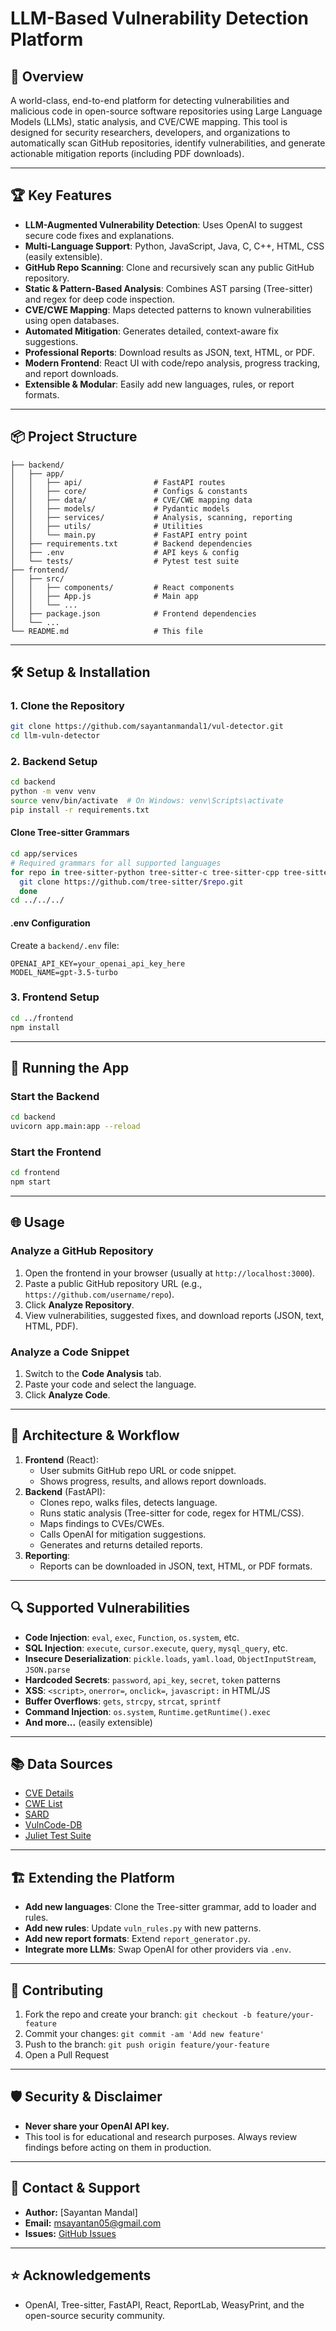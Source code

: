 # LLM-Based Vulnerability Detection Platform

## 🚀 Overview

A world-class, end-to-end platform for detecting vulnerabilities and malicious code in open-source software repositories using Large Language Models (LLMs), static analysis, and CVE/CWE mapping. This tool is designed for security researchers, developers, and organizations to automatically scan GitHub repositories, identify vulnerabilities, and generate actionable mitigation reports (including PDF downloads).

---

## 🏆 Key Features

- **LLM-Augmented Vulnerability Detection**: Uses OpenAI to suggest secure code fixes and explanations.
- **Multi-Language Support**: Python, JavaScript, Java, C, C++, HTML, CSS (easily extensible).
- **GitHub Repo Scanning**: Clone and recursively scan any public GitHub repository.
- **Static & Pattern-Based Analysis**: Combines AST parsing (Tree-sitter) and regex for deep code inspection.
- **CVE/CWE Mapping**: Maps detected patterns to known vulnerabilities using open databases.
- **Automated Mitigation**: Generates detailed, context-aware fix suggestions.
- **Professional Reports**: Download results as JSON, text, HTML, or PDF.
- **Modern Frontend**: React UI with code/repo analysis, progress tracking, and report downloads.
- **Extensible & Modular**: Easily add new languages, rules, or report formats.

---

## 📦 Project Structure

```
├── backend/
│   ├── app/
│   │   ├── api/                # FastAPI routes
│   │   ├── core/               # Configs & constants
│   │   ├── data/               # CVE/CWE mapping data
│   │   ├── models/             # Pydantic models
│   │   ├── services/           # Analysis, scanning, reporting
│   │   ├── utils/              # Utilities
│   │   └── main.py             # FastAPI entry point
│   ├── requirements.txt        # Backend dependencies
│   ├── .env                    # API keys & config
│   └── tests/                  # Pytest test suite
├── frontend/
│   ├── src/
│   │   ├── components/         # React components
│   │   ├── App.js              # Main app
│   │   └── ...
│   ├── package.json            # Frontend dependencies
│   └── ...
└── README.md                   # This file
```

---

## 🛠️ Setup & Installation

### 1. **Clone the Repository**
```bash
git clone https://github.com/sayantanmandal1/vul-detector.git
cd llm-vuln-detector
```

### 2. **Backend Setup**
```bash
cd backend
python -m venv venv
source venv/bin/activate  # On Windows: venv\Scripts\activate
pip install -r requirements.txt
```

#### **Clone Tree-sitter Grammars**
```bash
cd app/services
# Required grammars for all supported languages
for repo in tree-sitter-python tree-sitter-c tree-sitter-cpp tree-sitter-javascript tree-sitter-java; do
  git clone https://github.com/tree-sitter/$repo.git
  done
cd ../../../
```

#### **.env Configuration**
Create a `backend/.env` file:
```
OPENAI_API_KEY=your_openai_api_key_here
MODEL_NAME=gpt-3.5-turbo
```

### 3. **Frontend Setup**
```bash
cd ../frontend
npm install
```

---

## 🚦 Running the App

### **Start the Backend**
```bash
cd backend
uvicorn app.main:app --reload
```

### **Start the Frontend**
```bash
cd frontend
npm start
```

---

## 🌐 Usage

### **Analyze a GitHub Repository**
1. Open the frontend in your browser (usually at `http://localhost:3000`).
2. Paste a public GitHub repository URL (e.g., `https://github.com/username/repo`).
3. Click **Analyze Repository**.
4. View vulnerabilities, suggested fixes, and download reports (JSON, text, HTML, PDF).

### **Analyze a Code Snippet**
1. Switch to the **Code Analysis** tab.
2. Paste your code and select the language.
3. Click **Analyze Code**.

---

## 🧠 Architecture & Workflow

1. **Frontend** (React):
    - User submits GitHub repo URL or code snippet.
    - Shows progress, results, and allows report downloads.
2. **Backend** (FastAPI):
    - Clones repo, walks files, detects language.
    - Runs static analysis (Tree-sitter for code, regex for HTML/CSS).
    - Maps findings to CVEs/CWEs.
    - Calls OpenAI for mitigation suggestions.
    - Generates and returns detailed reports.
3. **Reporting**:
    - Reports can be downloaded in JSON, text, HTML, or PDF formats.

---

## 🔍 Supported Vulnerabilities

- **Code Injection**: `eval`, `exec`, `Function`, `os.system`, etc.
- **SQL Injection**: `execute`, `cursor.execute`, `query`, `mysql_query`, etc.
- **Insecure Deserialization**: `pickle.loads`, `yaml.load`, `ObjectInputStream`, `JSON.parse`
- **Hardcoded Secrets**: `password`, `api_key`, `secret`, `token` patterns
- **XSS**: `<script>`, `onerror=`, `onclick=`, `javascript:` in HTML/JS
- **Buffer Overflows**: `gets`, `strcpy`, `strcat`, `sprintf`
- **Command Injection**: `os.system`, `Runtime.getRuntime().exec`
- **And more...** (easily extensible)

---

## 📚 Data Sources
- [CVE Details](https://cvedetails.com/)
- [CWE List](https://cwe.mitre.org/data/definitions/1000.html)
- [SARD](https://samate.nist.gov/SARD/)
- [VulnCode-DB](https://github.com/google/vulncode-db)
- [Juliet Test Suite](https://samate.nist.gov/SRD/testsuite.php)

---

## 🏗️ Extending the Platform
- **Add new languages**: Clone the Tree-sitter grammar, add to loader and rules.
- **Add new rules**: Update `vuln_rules.py` with new patterns.
- **Add new report formats**: Extend `report_generator.py`.
- **Integrate more LLMs**: Swap OpenAI for other providers via `.env`.

---

## 🤝 Contributing

1. Fork the repo and create your branch: `git checkout -b feature/your-feature`
2. Commit your changes: `git commit -am 'Add new feature'`
3. Push to the branch: `git push origin feature/your-feature`
4. Open a Pull Request

---

## 🛡️ Security & Disclaimer
- **Never share your OpenAI API key.**
- This tool is for educational and research purposes. Always review findings before acting on them in production.

---

## 📧 Contact & Support
- **Author:** [Sayantan Mandal]
- **Email:** msayantan05@gmail.com
- **Issues:** [GitHub Issues](https://github.com/sayantanmandal1/vul-detector/issues)

---

## ⭐ Acknowledgements
- OpenAI, Tree-sitter, FastAPI, React, ReportLab, WeasyPrint, and the open-source security community. 